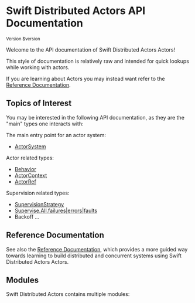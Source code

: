 # Swift Distributed Actors API Documentation

<small>Version $version</small>

Welcome to the API documentation of Swift Distributed Actors Actors!


This style of documentation is relatively raw and intended for quick lookups while working with actors. <br/>

If you are learning about Actors you may instead want refer to the [Reference Documentation](../../../reference/$version/index.html).

## Topics of Interest

You may be interested in the following API documentation, as they are the "main" types one interacts with:

The main entry point for an actor system: 
- [ActorSystem](Classes/ActorSystem.html)
 
Actor related types: 
- [Behavior](Enums/Behavior.html)
- [ActorContext](Classes/ActorContext.html)
- [ActorRef](Classes/ActorRef.html)

Supervision related types:
- [SupervisionStrategy](Enums/SupervisionStrategy.html)
- [Supervise.All.failures|errors|faults](Enums/Supervise/All.html)
- Backoff ...

## Reference Documentation

See also the [Reference Documentation](../../../reference/$version/index.html), which provides a more guided way towards
learning to build distributed and concurrent systems using Swift Distributed Actors Actors.



## Modules

Swift Distributed Actors contains multiple modules:
<!-- module links inserted here by generate_docs_api.sh -->
